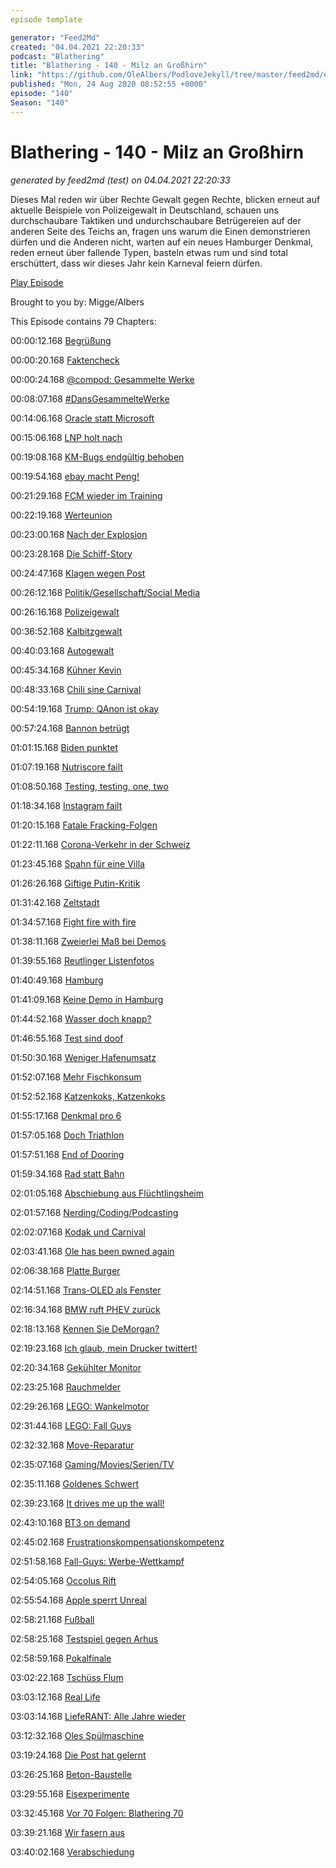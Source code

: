 ```yaml
---
episode template

generator: "Feed2Md"
created: "04.04.2021 22:20:33"
podcast: "Blathering"
title: "Blathering - 140 - Milz an Großhirn"
link: "https://github.com/OleAlbers/PodloveJekyll/tree/master/feed2md/example/export/seasons/5/2020/8/Blathering___140___Milz_an_Großhirn.md"
published: "Mon, 24 Aug 2020 08:52:55 +0000"
episode: "140"
Season: "140"
---
```


# Blathering - 140 - Milz an Großhirn
_generated by feed2md (test) on 04.04.2021 22:20:33_

Dieses Mal reden wir über Rechte Gewalt gegen Rechte, blicken erneut auf aktuelle Beispiele von Polizeigewalt in Deutschland, schauen uns durchschaubare Taktiken und undurchschaubare Betrügereien auf der anderen Seite des Teichs an, fragen uns warum die Einen demonstrieren dürfen und die Anderen nicht, warten auf ein neues Hamburger Denkmal, reden erneut über fallende Typen, basteln etwas rum und sind total erschüttert, dass wir dieses Jahr kein Karneval feiern dürfen.

[Play Episode](https://www.blathering.de/podlove/file/1314/s/feed/c/mp3/blathering_140.mp3)

Brought to you by: Migge/Albers

This Episode contains 79 Chapters:


00:00:12.168 [Begrüßung]()

00:00:20.168 [Faktencheck]()

00:00:24.168 [@compod: Gesammelte Werke](https://twitter.com/search?q=(from%3Acompod)%20(%40blathering_pod)%20until%3A2020-08-23%20since%3A2020-08-18&src=typed_query&f=live)

00:08:07.168 [#DansGesammelteWerke](https://twitter.com/search?q=(from%3Aevildanwallace)%20(%40blathering_pod)%20until%3A2020-08-23%20since%3A2020-08-18&src=typed_query&f=live)

00:14:06.168 [Oracle statt Microsoft](https://www.zdnet.de/88382195/trump-unterstuetzt-oracle-angebot-fuer-tiktok/)

00:15:06.168 [LNP holt nach](https://logbuch-netzpolitik.de/lnp356-gesegneter-entscheidungswahn)

00:19:08.168 [KM-Bugs endgültig behoben](https://podcastaddict.com/)

00:19:54.168 [ebay macht Peng!](https://twitter.com/Peng/status/1296389918500028418)

00:21:29.168 [FCM wieder im Training](https://www.mdr.de/sport/fussball_3l/vierte-corona-testreihe-bei-fc-magdeburg-negativ-100.html)

00:22:19.168 [Werteunion](https://twitter.com/OpaPaul1895/status/1295610197679931394)

00:23:00.168 [Nach der Explosion](https://taz.de/Nach-Explosion-in-Beirut/!5708476/)

00:23:28.168 [Die Schiff-Story](https://www.occrp.org/en/investigations/a-hidden-tycoon-african-explosives-and-a-loan-from-a-notorious-bank-questionable-connections-surround-beirut-explosion-shipment)

00:24:47.168 [Klagen wegen Post](https://twitter.com/tagesschau/status/1295446526647578625)

00:26:12.168 [Politik/Gesellschaft/Social Media]()

00:26:16.168 [Polizeigewalt](https://twitter.com/ENGERT/status/1295600931569111040)

00:36:52.168 [Kalbitzgewalt](https://taz.de/Ermittlungen-gegen-Kalbitz/!5708518/)

00:40:03.168 [Autogewalt](https://www.tagesspiegel.de/berlin/polizei-justiz/mehrere-verletzte-auf-berliner-a100-tatverdaechtiger-soll-gezielt-jagd-auf-motorraeder-gemacht-haben/26106672.html)

00:45:34.168 [Kühner Kevin](https://twitter.com/niggi/status/1296165570933665797)

00:48:33.168 [Chili sine Carnival](https://www.spiegel.de/panorama/karneval-und-corona-kritik-an-vorstoss-von-jens-spahn-zu-moeglichem-feierverbot-a-2913004c-7c1e-4e21-8e03-6274d8dbfd0d)

00:54:19.168 [Trump: QAnon ist okay](https://www.zeit.de/politik/ausland/2020-08/verschwoerungstheorien-qanon-donald-trump-keine-distanzierung)

00:57:24.168 [Bannon betrügt](https://taz.de/Ex-Trump-Berater-Steve-Bannon/!5708849/)

01:01:15.168 [Biden punktet](https://en.wikipedia.org/wiki/Joe_Biden#Family_deaths)

01:07:19.168 [Nutriscore failt](https://www.tagesschau.de/inland/kabinett-naehrwertampel-101.html)

01:08:50.168 [Testing, testing, one, two](https://www.jmwiarda.de/2020/08/19/was-wenn-es-so-weitergeht/)

01:18:34.168 [Instagram failt](https://twitter.com/petapixel/status/1296471308780343296)

01:20:15.168 [Fatale Fracking-Folgen](https://taz.de/Umweltdesaster-in-USA/!5702587/)

01:22:11.168 [Corona-Verkehr in der Schweiz](https://twitter.com/BurkhardStork/status/1295976113072738307)

01:23:45.168 [Spahn für eine Villa](https://twitter.com/jsachse/status/1296453290784432131)

01:26:26.168 [Giftige Putin-Kritik](https://twitter.com/tagesschau/status/1296404476375465991)

01:31:42.168 [Zeltstadt](https://www.tagesspiegel.de/berlin/innenministerium-hatte-mahnwache-zugelassen-bezirk-mitte-beendet-reichsbuerger-demo-am-reichstag/26116268.html)

01:34:57.168 [Fight fire with fire](https://twitter.com/barbaraclemm/status/1296688987546034176)

01:38:11.168 [Zweierlei Maß bei Demos](https://www.fr.de/rhein-main/main-kinzig-kreis/hanau-ort66348/hanau-demo-absage-gedenken-corona-frankfurt-livestream-90028479.html)

01:39:55.168 [Reutlinger Listenfotos](https://www.golem.de/news/baden-wuerttemberg-polizei-fotografiert-corona-gaestelisten-zur-dokumentation-2008-150295.html)

01:40:49.168 [Hamburg]()

01:41:09.168 [Keine Demo in Hamburg](https://twitter.com/H_B_g_R_Info/status/1296224488359694339)

01:44:52.168 [Wasser doch knapp?](https://www.ndr.de/nachrichten/hamburg/Kerstan-fordert-mehr-Sparsamkeit-beim-Wasser,wasserverbrauch112.html)

01:46:55.168 [Test sind doof](https://www.ndr.de/fernsehen/sendungen/hamburg_journal/Tschentscher-Kritik-an-Regelungen-fuer-Corona-Tests,hamj98966.html)

01:50:30.168 [Weniger Hafenumsatz](https://twitter.com/ComPod/status/1296773058926125056)

01:52:07.168 [Mehr Fischkonsum](https://www.ndr.de/fernsehen/sendungen/hamburg_journal/Corona-Krise-Verbraucher-kaufen-mehr-Fisch,hamj99004.html)

01:52:52.168 [Katzenkoks, Katzenkoks](https://www.sueddeutsche.de/panorama/kokain-hamburg-hafen-zoll-1.5007061)

01:55:17.168 [Denkmal pro 6](https://www.ndr.de/fernsehen/sendungen/hamburg_journal/Historiker-will-Denkmal-fuer-sexuelle-Vielfalt-errichten,hamj99162.html)

01:57:05.168 [Doch Triathlon](https://hamburg1.de/nachrichten/45903/Entscheidung_gefallen_Triathlon_fuer_Profis_findet_statt.html)

01:57:51.168 [End of Dooring](https://hamburgize.blogspot.com/2020/08/hamburg-nord-fahrradbugel-gegen.html)

01:59:34.168 [Rad statt Bahn](https://www.abendblatt.de/hamburg/article230221082/Radschnellweg-Hamburg-Route-Bad-Bramstedt-Norderstedt-Alsterdorf-Verkehr-Senat-Radwegenetz-Fahrrad-Velorouten-Strecken.html)

02:01:05.168 [Abschiebung aus Flüchtlingsheim](https://twitter.com/ECCHRBerlin/status/1296802652303622144)

02:01:57.168 [Nerding/Coding/Podcasting]()

02:02:07.168 [Kodak und Carnival](https://www.zdnet.de/88382179/aida-cruises-mutter-carnival-meldet-ransomware-angriff/)

02:03:41.168 [Ole has been pwned again](https://twitter.com/stammtischphilo/status/1296481467753738242)

02:06:38.168 [Platte Burger](https://aproblemsquared.libsyn.com/big-statues-and-big-stack-chews)

02:14:51.168 [Trans-OLED als Fenster](https://www.heise.de/news/Bildschirm-statt-Fenster-Transparente-Displays-in-der-U-Bahn-4876204.html)

02:16:34.168 [BMW ruft PHEV zurück](https://www.golem.de/news/rueckruf-wegen-kurzschlussgefahr-bmws-plug-in-hybride-nicht-mehr-laden-2008-150316.html)

02:18:13.168 [Kennen Sie DeMorgan?](https://twitter.com/thephantomderp/status/1296261719669510146)

02:19:23.168 [Ich glaub, mein Drucker twittert!](https://twitter.com/stammtischphilo/status/1296781596645785602)

02:20:34.168 [Gekühlter Monitor](https://twitter.com/stammtischphilo/status/1297492062636580864)

02:23:25.168 [Rauchmelder](https://twitter.com/ralphruthe/status/1297710456942088194)

02:29:26.168 [LEGO: Wankelmotor](https://ideas.lego.com/projects/d27897a4-50c0-4702-9e6d-deea5652110a)

02:31:44.168 [LEGO: Fall Guys](https://ideas.lego.com/projects/d8fd3d62-adbf-41fb-927d-47620628d20c)

02:32:32.168 [Move-Reparatur](https://twitter.com/stammtischphilo/status/1296033575998050305)

02:35:07.168 [Gaming/Movies/Serien/TV]()

02:35:11.168 [Goldenes Schwert](https://twitter.com/stammtischphilo/status/1296210057764503553)

02:39:23.168 [It drives me up the wall!](https://twitter.com/robvegas/status/1296549059650560000)

02:43:10.168 [BT3 on demand](https://twitter.com/BillandTed3/status/1295847969980284935)

02:45:02.168 [Frustrationskompensationskompetenz](https://twitter.com/stammtischphilo/status/1294276185237737473)

02:51:58.168 [Fall-Guys: Werbe-Wettkampf](https://www.pcgamesn.com/fall-guys-ultimate-knockout/skin-contest)

02:54:05.168 [Occolus Rift](https://gizmodo.com/facebook-just-told-oculus-users-to-go-get-fucked-1844765573)

02:55:54.168 [Apple sperrt Unreal](https://www.golem.de/news/epic-games-apple-will-unreal-engine-aussperren-2008-150322.html)

02:58:21.168 [Fußball]()

02:58:25.168 [Testspiel gegen Arhus](https://www.fcstpauli.com/news/der-fc-st-pauli-testet-torlos-gegen-aarhus-gf/)

02:58:59.168 [Pokalfinale](https://twitter.com/fcstpauli/status/1297223788313149441)

03:02:22.168 [Tschüss Flum](https://twitter.com/fcstpauli/status/1296497875631984642)

03:03:12.168 [Real Life]()

03:03:14.168 [LiefeRANT: Alle Jahre wieder](https://twitter.com/tmigge/status/1095295804460490752)

03:12:32.168 [Oles Spülmaschine](https://twitter.com/stammtischphilo/status/1296392124678766593)

03:19:24.168 [Die Post hat gelernt](https://twitter.com/tmigge/status/1296392169490731009)

03:26:25.168 [Beton-Baustelle](https://twitter.com/tmigge/status/1296331906460655616)

03:29:55.168 [Eisexperimente](https://twitter.com/stammtischphilo/status/1296913428825681921)

03:32:45.168 [Vor 70 Folgen: Blathering 70](https://www.blathering.de/2019/02/blathering-070-romani-ite-domum/)

03:39:21.168 [Wir fasern aus]()

03:40:02.168 [Verabschiedung]()


